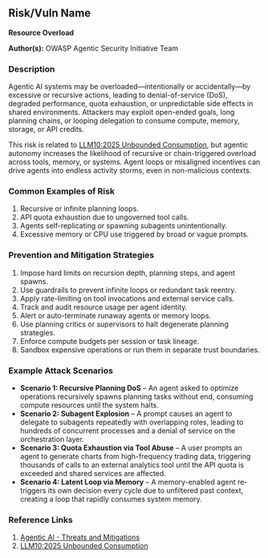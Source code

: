 ## Risk/Vuln Name
**Resource Overload**

**Author(s):**
OWASP Agentic Security Initiative Team

### Description
Agentic AI systems may be overloaded—intentionally or accidentally—by excessive or recursive actions, leading to denial-of-service (DoS), degraded performance, quota exhaustion, or unpredictable side effects in shared environments. Attackers may exploit open-ended goals, long planning chains, or looping delegation to consume compute, memory, storage, or API credits.

This risk is related to [LLM10:2025 Unbounded Consumption](https://genai.owasp.org/llmrisk/llm102025-unbounded-consumption/), but agentic autonomy increases the likelihood of recursive or chain-triggered overload across tools, memory, or systems. Agent loops or misaligned incentives can drive agents into endless activity storms, even in non-malicious contexts.

### Common Examples of Risk
1. Recursive or infinite planning loops.
2. API quota exhaustion due to ungoverned tool calls.
3. Agents self-replicating or spawning subagents unintentionally.
4. Excessive memory or CPU use triggered by broad or vague prompts.

### Prevention and Mitigation Strategies
1. Impose hard limits on recursion depth, planning steps, and agent spawns.
2. Use guardrails to prevent infinite loops or redundant task reentry.
3. Apply rate-limiting on tool invocations and external service calls.
4. Track and audit resource usage per agent identity.
5. Alert or auto-terminate runaway agents or memory loops.
6. Use planning critics or supervisors to halt degenerate planning strategies.
7. Enforce compute budgets per session or task lineage.
8. Sandbox expensive operations or run them in separate trust boundaries.

### Example Attack Scenarios
- **Scenario 1: Recursive Planning DoS** – An agent asked to optimize operations recursively spawns planning tasks without end, consuming compute resources until the system halts.
- **Scenario 2: Subagent Explosion** – A prompt causes an agent to delegate to subagents repeatedly with overlapping roles, leading to hundreds of concurrent processes and a denial of service on the orchestration layer.
- **Scenario 3: Quota Exhaustion via Tool Abuse** – A user prompts an agent to generate charts from high-frequency trading data, triggering thousands of calls to an external analytics tool until the API quota is exceeded and shared services are affected.
- **Scenario 4: Latent Loop via Memory** – A memory-enabled agent re-triggers its own decision every cycle due to unfiltered past context, creating a loop that rapidly consumes system memory.

### Reference Links

1. [Agentic AI - Threats and Mitigations](https://genai.owasp.org/resource/agentic-ai-threats-and-mitigations/)
2. [LLM10:2025 Unbounded Consumption](https://genai.owasp.org/llmrisk/llm102025-unbounded-consumption/)